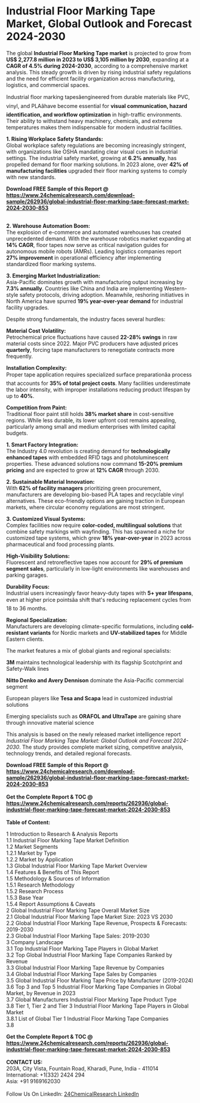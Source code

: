 <h1>Industrial Floor Marking Tape Market, Global Outlook and Forecast 2024-2030</h1><p>The global <strong>Industrial Floor Marking Tape market</strong> is projected to grow from <strong>US$ 2,277.8 million in 2023 to US$ 3,105 million by 2030</strong>, expanding at a <strong>CAGR of 4.5% during 2024-2030</strong>, according to a comprehensive market analysis. This steady growth is driven by rising industrial safety regulations and the need for efficient facility organization across manufacturing, logistics, and commercial spaces.</p><p>Industrial floor marking tapesâengineered from durable materials like PVC, vinyl, and PLAâhave become essential for <strong>visual communication, hazard identification, and workflow optimization</strong> in high-traffic environments. Their ability to withstand heavy machinery, chemicals, and extreme temperatures makes them indispensable for modern industrial facilities.</p><p><strong>1. Rising Workplace Safety Standards:</strong><br>
Global workplace safety regulations are becoming increasingly stringent, with organizations like OSHA mandating clear visual cues in industrial settings. The industrial safety market, growing at <strong>6.2% annually</strong>, has propelled demand for floor marking solutions. In 2023 alone, over <strong>42% of manufacturing facilities</strong> upgraded their floor marking systems to comply with new standards.</p><div><b>Download FREE Sample of this Report @ 
            <a href="https://www.24chemicalresearch.com/download-sample/262936/global-industrial-floor-marking-tape-forecast-market-2024-2030-853">
            https://www.24chemicalresearch.com/download-sample/262936/global-industrial-floor-marking-tape-forecast-market-2024-2030-853</a></b></div><br><p><strong>2. Warehouse Automation Boom:</strong><br>
The explosion of e-commerce and automated warehouses has created unprecedented demand. With the warehouse robotics market expanding at <strong>14% CAGR</strong>, floor tapes now serve as critical navigation guides for autonomous mobile robots (AMRs). Leading logistics companies report <strong>27% improvement</strong> in operational efficiency after implementing standardized floor marking systems.</p><p><strong>3. Emerging Market Industrialization:</strong><br>
Asia-Pacific dominates growth with manufacturing output increasing by <strong>7.3% annually</strong>. Countries like China and India are implementing Western-style safety protocols, driving adoption. Meanwhile, reshoring initiatives in North America have spurred <strong>19% year-over-year demand</strong> for industrial facility upgrades.</p><p>Despite strong fundamentals, the industry faces several hurdles:</p><p><strong>Material Cost Volatility:</strong><br>
Petrochemical price fluctuations have caused <strong>22-28% swings</strong> in raw material costs since 2022. Major PVC producers have adjusted prices <strong>quarterly</strong>, forcing tape manufacturers to renegotiate contracts more frequently.</p><p><strong>Installation Complexity:</strong><br>
Proper tape application requires specialized surface preparationâa process that accounts for <strong>35% of total project costs</strong>. Many facilities underestimate the labor intensity, with improper installations reducing product lifespan by up to <strong>40%</strong>.</p><p><strong>Competition from Paint:</strong><br>
Traditional floor paint still holds <strong>38% market share</strong> in cost-sensitive regions. While less durable, its lower upfront cost remains appealing, particularly among small and medium enterprises with limited capital budgets.</p><p><strong>1. Smart Factory Integration:</strong><br>
The Industry 4.0 revolution is creating demand for <strong>technologically enhanced tapes</strong> with embedded RFID tags and photoluminescent properties. These advanced solutions now command <strong>15-20% premium pricing</strong> and are expected to grow at <strong>12% CAGR</strong> through 2030.</p><p><strong>2. Sustainable Material Innovation:</strong><br>
With <strong>62% of facility managers</strong> prioritizing green procurement, manufacturers are developing bio-based PLA tapes and recyclable vinyl alternatives. These eco-friendly options are gaining traction in European markets, where circular economy regulations are most stringent.</p><p><strong>3. Customized Visual Systems:</strong><br>
Complex facilities now require <strong>color-coded, multilingual solutions</strong> that combine safety markings with wayfinding. This has spawned a niche for customized tape systems, which grew <strong>18% year-over-year</strong> in 2023 across pharmaceutical and food processing plants.</p><p><strong>High-Visibility Solutions:</strong><br>
Fluorescent and retroreflective tapes now account for <strong>29% of premium segment sales</strong>, particularly in low-light environments like warehouses and parking garages.</p><p><strong>Durability Focus:</strong><br>
Industrial users increasingly favor heavy-duty tapes with <strong>5+ year lifespans</strong>, even at higher price pointsâa shift that's reducing replacement cycles from 18 to 36 months.</p><p><strong>Regional Specialization:</strong><br>
Manufacturers are developing climate-specific formulations, including <strong>cold-resistant variants</strong> for Nordic markets and <strong>UV-stabilized tapes</strong> for Middle Eastern clients.</p><p>The market features a mix of global giants and regional specialists:</p><p><strong>3M</strong> maintains technological leadership with its flagship Scotchprint and Safety-Walk lines</p><p><strong>Nitto Denko and Avery Dennison</strong> dominate the Asia-Pacific commercial segment</p><p>European players like <strong>Tesa and Scapa</strong> lead in customized industrial solutions</p><p>Emerging specialists such as <strong>ORAFOL and UltraTape</strong> are gaining share through innovative material science</p><p>This analysis is based on the newly released market intelligence report <em>Industrial Floor Marking Tape Market: Global Outlook and Forecast 2024-2030</em>. The study provides complete market sizing, competitive analysis, technology trends, and detailed regional forecasts.</p><div><b>Download FREE Sample of this Report @ 
            <a href="https://www.24chemicalresearch.com/download-sample/262936/global-industrial-floor-marking-tape-forecast-market-2024-2030-853">
            https://www.24chemicalresearch.com/download-sample/262936/global-industrial-floor-marking-tape-forecast-market-2024-2030-853</a></b></div><br><div><b>Get the Complete Report & TOC @ 
            <a href="https://www.24chemicalresearch.com/reports/262936/global-industrial-floor-marking-tape-forecast-market-2024-2030-853">
            https://www.24chemicalresearch.com/reports/262936/global-industrial-floor-marking-tape-forecast-market-2024-2030-853</a></b></div><br>
            <b>Table of Content:</b><p>1 Introduction to Research & Analysis Reports<br />
    1.1 Industrial Floor Marking Tape Market Definition<br />
    1.2 Market Segments<br />
        1.2.1 Market by Type<br />
        1.2.2 Market by Application<br />
    1.3 Global Industrial Floor Marking Tape Market Overview<br />
    1.4 Features & Benefits of This Report<br />
    1.5 Methodology & Sources of Information<br />
        1.5.1 Research Methodology<br />
        1.5.2 Research Process<br />
        1.5.3 Base Year<br />
        1.5.4 Report Assumptions & Caveats<br />
2 Global Industrial Floor Marking Tape Overall Market Size<br />
    2.1 Global Industrial Floor Marking Tape Market Size: 2023 VS 2030<br />
    2.2 Global Industrial Floor Marking Tape Revenue, Prospects & Forecasts: 2019-2030<br />
    2.3 Global Industrial Floor Marking Tape Sales: 2019-2030<br />
3 Company Landscape<br />
    3.1 Top Industrial Floor Marking Tape Players in Global Market<br />
    3.2 Top Global Industrial Floor Marking Tape Companies Ranked by Revenue<br />
    3.3 Global Industrial Floor Marking Tape Revenue by Companies<br />
    3.4 Global Industrial Floor Marking Tape Sales by Companies<br />
    3.5 Global Industrial Floor Marking Tape Price by Manufacturer (2019-2024)<br />
    3.6 Top 3 and Top 5 Industrial Floor Marking Tape Companies in Global Market, by Revenue in 2023<br />
    3.7 Global Manufacturers Industrial Floor Marking Tape Product Type<br />
    3.8 Tier 1, Tier 2 and Tier 3 Industrial Floor Marking Tape Players in Global Market<br />
        3.8.1 List of Global Tier 1 Industrial Floor Marking Tape Companies<br />
        3.8</p><div><b>Get the Complete Report & TOC @ 
            <a href="https://www.24chemicalresearch.com/reports/262936/global-industrial-floor-marking-tape-forecast-market-2024-2030-853">
            https://www.24chemicalresearch.com/reports/262936/global-industrial-floor-marking-tape-forecast-market-2024-2030-853</a></b></div><br><b>CONTACT US:</b><br>
            203A, City Vista, Fountain Road, Kharadi, Pune, India - 411014<br>
            International: +1(332) 2424 294<br>
            Asia: +91 9169162030 <br><br>
            Follow Us On LinkedIn: <a href="https://www.linkedin.com/company/24chemicalresearch/">24ChemicalResearch LinkedIn</a>